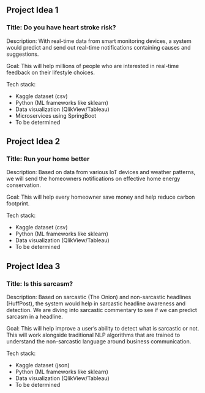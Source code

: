
## Project Idea 1

### Title: Do you have heart stroke risk?

Description: With real-time data from smart monitoring devices, a system would predict and send out real-time notifications containing causes and suggestions. 

Goal: This will help millions of people who are interested in real-time feedback on their lifestyle choices. 

Tech stack:
* Kaggle dataset (csv)
* Python (ML frameworks like sklearn)
* Data visualization (QlikView/Tableau)
* Microservices using SpringBoot
* To be determined


## Project Idea 2

### Title: Run your home better

Description: Based on data from various IoT devices and weather patterns, we will send the homeowners notifications on effective home energy conservation.

Goal: This will help every homeowner save money and help reduce carbon footprint.

Tech stack: 

* Kaggle dataset (csv)
* Python (ML frameworks like sklearn) 
* Data visualization (QlikView/Tableau)
* To be determined

## Project Idea 3

### Title: Is this sarcasm?

Description: Based on sarcastic (The Onion) and non-sarcastic headlines (HuffPost), the system would help in sarcastic headline awareness and detection. We are diving into sarcastic commentary to see if we can predict sarcasm in a headline.

Goal: This will help improve a user’s ability to detect what is sarcastic or not. This will work alongside traditional NLP algorithms that are trained to understand the non-sarcastic language around business communication. 

Tech stack: 
* Kaggle dataset (json)
* Python (ML frameworks like sklearn) 
* Data visualization (QlikView/Tableau)
* To be determined

